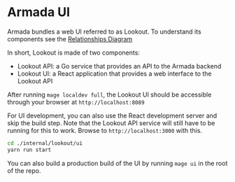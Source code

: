 # Armada UI

Armada bundles a web UI referred to as Lookout. To understand its components see the [Relationships Diagram](../design/relationships_diagram.md)

In short, Lookout is made of two components:

* Lookout API: a Go service that provides an API to the Armada backend
* Lookout UI: a React application that provides a web interface to the Lookout API

After running `mage localdev full`, the Lookout UI should be accessible through your browser at `http://localhost:8089`

For UI development, you can also use the React development server and skip the build step. Note that the Lookout API service will
still have to be running for this to work. Browse to `http://localhost:3000` with this.
```bash
cd ./internal/lookout/ui
yarn run start
```

You can also build a production build of the UI by running `mage ui` in the root of the repo.